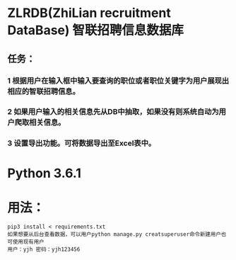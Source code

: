 # ZLRDB(ZhiLian recruitment DataBase) 智联招聘信息数据库
## 任务：
###     1 根据用户在输入框中输入要查询的职位或者职位关键字为用户展现出相应的智联招聘信息。
###     2 如果用户输入的相关信息先从DB中抽取，如果没有则系统自动为用户爬取相关信息。
###     3 设置导出功能。可将数据导出至Excel表中。

# Python 3.6.1
# 用法：
    pip3 install < requirements.txt
    如果想要从后台查看数据，可以用户python manage.py creatsuperuser命令新建用户也可使用现有用户
    用户：yjh 密码：yjh123456


